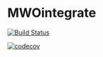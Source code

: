 # MWOintegrate

[![Build Status](https://travis-ci.org/MarcinUlman/MWOintegrate.svg?branch=master)](https://travis-ci.org/MarcinUlman/MWOintegrate)

[![codecov](https://codecov.io/gh/MarcinUlman/MWOintegrate/branch/master/graph/badge.svg)](https://codecov.io/gh/MarcinUlman/MWOintegrate)
